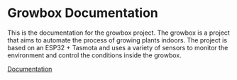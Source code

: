 # Growbox Documentation
This is the documentation for the growbox project. The growbox is a project that aims to automate the process of growing plants indoors. The project is based on an ESP32 + Tasmota and uses a variety of sensors to monitor the environment and control the conditions inside the growbox.

[Documentation](https://finki001.github.io/growbox-documentation/)